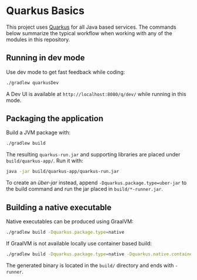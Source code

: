# Quarkus Basics

This project uses [Quarkus](https://quarkus.io/) for all Java based services.
The commands below summarize the typical workflow when working with any of the
modules in this repository.

## Running in dev mode

Use dev mode to get fast feedback while coding:

```bash
./gradlew quarkusDev
```

A Dev UI is available at `http://localhost:8080/q/dev/` while running in this
mode.

## Packaging the application

Build a JVM package with:

```bash
./gradlew build
```

The resulting `quarkus-run.jar` and supporting libraries are placed under
`build/quarkus-app/`. Run it with:

```bash
java -jar build/quarkus-app/quarkus-run.jar
```

To create an _über-jar_ instead, append `-Dquarkus.package.type=uber-jar` to the
build command and run the jar placed in `build/*-runner.jar`.

## Building a native executable

Native executables can be produced using GraalVM:

```bash
./gradlew build -Dquarkus.package.type=native
```

If GraalVM is not available locally use container based build:

```bash
./gradlew build -Dquarkus.package.type=native -Dquarkus.native.container-build=true
```

The generated binary is located in the `build/` directory and ends with
`-runner`.
